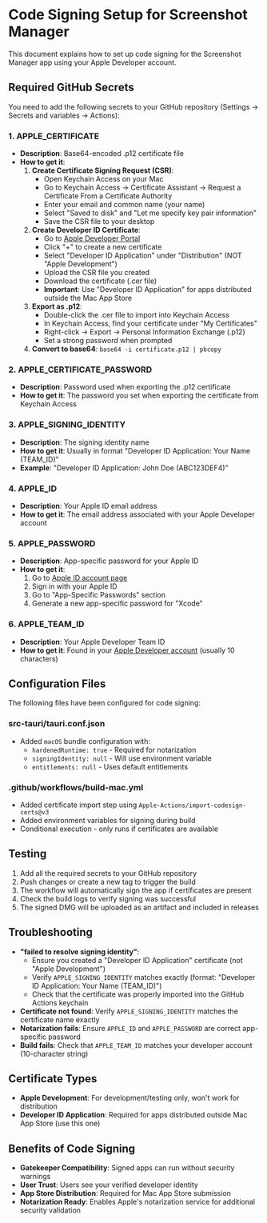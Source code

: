 # Code Signing Setup for Screenshot Manager

This document explains how to set up code signing for the Screenshot Manager app using your Apple Developer account.

## Required GitHub Secrets

You need to add the following secrets to your GitHub repository (Settings → Secrets and variables → Actions):

### 1. APPLE_CERTIFICATE
- **Description**: Base64-encoded .p12 certificate file
- **How to get it**:
  1. **Create Certificate Signing Request (CSR)**:
     - Open Keychain Access on your Mac
     - Go to Keychain Access → Certificate Assistant → Request a Certificate From a Certificate Authority
     - Enter your email and common name (your name)
     - Select "Saved to disk" and "Let me specify key pair information"
     - Save the CSR file to your desktop
  2. **Create Developer ID Certificate**:
     - Go to [Apple Developer Portal](https://developer.apple.com/account/resources/certificates/list)
     - Click "+" to create a new certificate
     - Select "Developer ID Application" under "Distribution" (NOT "Apple Development")
     - Upload the CSR file you created
     - Download the certificate (.cer file)
     - **Important**: Use "Developer ID Application" for apps distributed outside the Mac App Store
  3. **Export as .p12**:
     - Double-click the .cer file to import into Keychain Access
     - In Keychain Access, find your certificate under "My Certificates"
     - Right-click → Export → Personal Information Exchange (.p12)
     - Set a strong password when prompted
  4. **Convert to base64**: `base64 -i certificate.p12 | pbcopy`

### 2. APPLE_CERTIFICATE_PASSWORD
- **Description**: Password used when exporting the .p12 certificate
- **How to get it**: The password you set when exporting the certificate from Keychain Access

### 3. APPLE_SIGNING_IDENTITY
- **Description**: The signing identity name
- **How to get it**: Usually in format "Developer ID Application: Your Name (TEAM_ID)"
- **Example**: "Developer ID Application: John Doe (ABC123DEF4)"

### 4. APPLE_ID
- **Description**: Your Apple ID email address
- **How to get it**: The email address associated with your Apple Developer account

### 5. APPLE_PASSWORD
- **Description**: App-specific password for your Apple ID
- **How to get it**:
  1. Go to [Apple ID account page](https://appleid.apple.com)
  2. Sign in with your Apple ID
  3. Go to "App-Specific Passwords" section
  4. Generate a new app-specific password for "Xcode"

### 6. APPLE_TEAM_ID
- **Description**: Your Apple Developer Team ID
- **How to get it**: Found in your [Apple Developer account](https://developer.apple.com/account/resources/certificates/list) (usually 10 characters)

## Configuration Files

The following files have been configured for code signing:

### src-tauri/tauri.conf.json
- Added `macOS` bundle configuration with:
  - `hardenedRuntime: true` - Required for notarization
  - `signingIdentity: null` - Will use environment variable
  - `entitlements: null` - Uses default entitlements

### .github/workflows/build-mac.yml
- Added certificate import step using `Apple-Actions/import-codesign-certs@v3`
- Added environment variables for signing during build
- Conditional execution - only runs if certificates are available

## Testing

1. Add all the required secrets to your GitHub repository
2. Push changes or create a new tag to trigger the build
3. The workflow will automatically sign the app if certificates are present
4. Check the build logs to verify signing was successful
5. The signed DMG will be uploaded as an artifact and included in releases

## Troubleshooting

- **"failed to resolve signing identity"**: 
  - Ensure you created a "Developer ID Application" certificate (not "Apple Development")
  - Verify `APPLE_SIGNING_IDENTITY` matches exactly (format: "Developer ID Application: Your Name (TEAM_ID)")
  - Check that the certificate was properly imported into the GitHub Actions keychain
- **Certificate not found**: Verify `APPLE_SIGNING_IDENTITY` matches the certificate name exactly
- **Notarization fails**: Ensure `APPLE_ID` and `APPLE_PASSWORD` are correct app-specific password
- **Build fails**: Check that `APPLE_TEAM_ID` matches your developer account (10-character string)

## Certificate Types
- **Apple Development**: For development/testing only, won't work for distribution
- **Developer ID Application**: Required for apps distributed outside Mac App Store (use this one)

## Benefits of Code Signing

- **Gatekeeper Compatibility**: Signed apps can run without security warnings
- **User Trust**: Users see your verified developer identity  
- **App Store Distribution**: Required for Mac App Store submission
- **Notarization Ready**: Enables Apple's notarization service for additional security validation